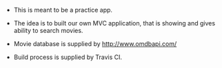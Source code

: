 * This is meant to be a practice app.

* The idea is to built our own MVC application, that is showing and gives ability to search movies.

* Movie database is supplied by http://www.omdbapi.com/

* Build process is supplied by Travis CI.
